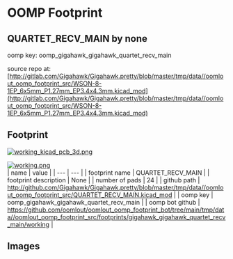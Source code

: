 # OOMP Footprint  
## QUARTET_RECV_MAIN  by none  
  
oomp key: oomp_gigahawk_gigahawk_quartet_recv_main  
  
source repo at: [http://gitlab.com/Gigahawk/Gigahawk.pretty/blob/master/tmp/data//oomlout_oomp_footprint_src/WSON-8-1EP_6x5mm_P1.27mm_EP3.4x4.3mm.kicad_mod](http://gitlab.com/Gigahawk/Gigahawk.pretty/blob/master/tmp/data//oomlout_oomp_footprint_src/WSON-8-1EP_6x5mm_P1.27mm_EP3.4x4.3mm.kicad_mod)  
## Footprint  
  
[![working_kicad_pcb_3d.png](working_kicad_pcb_3d_600.png)](working_kicad_pcb_3d.png)  
  
[![working.png](working_600.png)](working.png)  
| name | value | 
| --- | --- | 
| footprint name | QUARTET_RECV_MAIN | 
| footprint description | None | 
| number of pads | 24 | 
| github path | http://github.com/Gigahawk/Gigahawk.pretty/blob/master/tmp/data//oomlout_oomp_footprint_src/QUARTET_RECV_MAIN.kicad_mod | 
| oomp key | oomp_gigahawk_gigahawk_quartet_recv_main | 
| oomp bot github | https://github.com/oomlout/oomlout_oomp_footprint_bot/tree/main/tmp/data//oomlout_oomp_footprint_src/footprints/gigahawk_gigahawk_quartet_recv_main/working | 
## Images  
